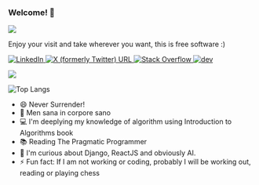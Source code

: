 ### Welcome! 👋
![](https://komarev.com/ghpvc/?username=MAInformatico)

Enjoy your visit and take wherever you want, this is free software :)

  <p align="left">
    <a href="http://www.linkedin.com/in/magutierrezinformatica/">
      <img alt="LinkedIn" src="https://img.shields.io/badge/linkedin%20-%230077B5.svg?&style=for-the-badge&logo=linkedin&logoColor=white"/>
    </a>
    <a href="https://twitter.com/mainformatico">
      <img alt="X (formerly Twitter) URL" src="https://img.shields.io/twitter/url?url=https%3A%2F%2Ftwitter.com%2Fmainformatico">
    </a>
    <a href="https://stackoverflow.com/users/5182470/mainformatico">
      <img alt="Stack Overflow" src="https://img.shields.io/badge/-Stack%20overflow-FE7A16?style=for-the-badge&logo=stack-overflow&logoColor=white"/>
    </a>
    <a href="https://dev.to/mainformatico">
      <img alt="dev" src="https://camo.githubusercontent.com/a9a2d68ad493ff831774f24528ff151a3fd455c80122dcaa44af2475300b51b5/68747470733a2f2f696d672e736869656c64732e696f2f62616467652f6465762e746f2d3041304130413f7374796c653d666f722d7468652d6261646765266c6f676f3d6465762e746f266c6f676f436f6c6f723d7768697465"/>
    </a>
  </p>
  
 <img align="center" src="https://github-readme-stats.vercel.app/api?username=MAInformatico&show_icons=true&theme=dracula" /> 
 
![Top Langs](https://github-readme-stats.vercel.app/api/top-langs/?username=MAInformatico&layout=compact)            
  

- 😄 Never Surrender!
- :running: Men sana in corpore sano
- 💻 I'm deeplying my knowledge of algorithm using Introduction to Algorithms book
- :books: Reading The Pragmatic Programmer
- 🌱 I'm curious about Django, ReactJS and obviously AI.
- ⚡ Fun fact: If I am not working or coding, probably I will be working out, reading or playing chess



<!--
**MAInformatico/MAInformatico** is a ✨ _special_ ✨ repository because its `README.md` (this file) appears on your GitHub profile.

Here are some ideas to get you started:

- 🔭 I’m currently working on ...
- 🌱 I’m currently learning ...
- 👯 I’m looking to collaborate on ...
- 🤔 I’m looking for help with ...
- 💬 Ask me about ...
- 📫 How to reach me: ...
- 😄 Pronouns: ...
- ⚡ Fun fact: ...
-->
